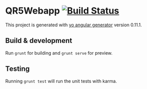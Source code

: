 # QR5Webapp [![Build Status](https://travis-ci.org/mbasanta/QR5Webapp.svg)](https://travis-ci.org/mbasanta/QR5Webapp)

This project is generated with [yo angular generator](https://github.com/yeoman/generator-angular)
version 0.11.1.

## Build & development

Run `grunt` for building and `grunt serve` for preview.

## Testing

Running `grunt test` will run the unit tests with karma.
